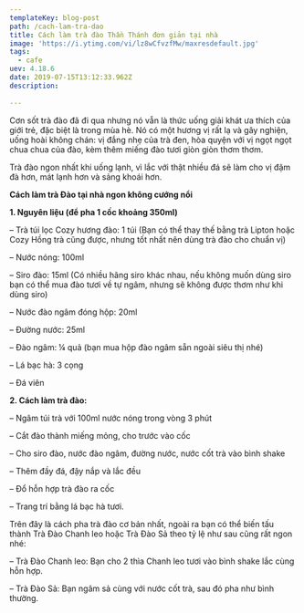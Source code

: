 ```yaml
---
templateKey: blog-post
path: /cach-lam-tra-dao
title: Cách làm trà đào Thần Thánh đơn giản tại nhà
image: 'https://i.ytimg.com/vi/lz8wCfvzfMw/maxresdefault.jpg' 
tags:
  - cafe
uev: 4.18.6
date: 2019-07-15T13:12:33.962Z
description:
 
---
```


Cơn sốt trà đào đã đi qua nhưng nó vẫn là thức uống giải khát ưa thích của giới trẻ, đặc biệt là trong mùa hè. Nó có một hương vị rất lạ và gây nghiện, uống hoài không chán: vị đắng nhẹ của trà đen, hòa quyện với vị ngọt ngọt chua chua của đào, kèm thêm miếng đào tươi giòn giòn thơm thơm. 

Trà đào ngon nhất khi uống lạnh, vì lắc với thật nhiều đá sẽ làm cho vị đậm đà hơn, mát lạnh hơn và sảng khoái hơn.

**Cách làm trà Đào tại nhà ngon không cướng nổi**

**1. Nguyên liệu (để pha 1 cốc khoảng 350ml)**

– Trà túi lọc Cozy hương đào: 1 túi (Bạn có thể thay thế bằng trà Lipton hoặc Cozy Hồng trà cũng được, nhưng tốt nhất nên dùng trà đào cho chuẩn vị)

– Nước nóng: 100ml

– Siro đào: 15ml (Có nhiều hãng siro khác nhau, nếu không muốn dùng siro bạn có thể mua đào tươi về tự ngâm, nhưng sẽ không được thơm như khi dùng siro)

– Nước đào ngâm đóng hộp: 20ml

– Đường nước: 25ml

– Đào ngâm: ¼ quả (bạn mua hộp đào ngâm sẵn ngoài siêu thị nhé)

– Lá bạc hà: 3 cọng

– Đá viên

**2. Cách làm trà đào:**

– Ngâm túi trà với 100ml nước nóng trong vòng 3 phút

– Cắt đào thành miếng mỏng, cho trước vào cốc

– Cho siro đào, nước đào ngâm, đường nước, nước cốt trà vào bình shake

– Thêm đầy đá, đậy nắp và lắc đều

– Đổ hỗn hợp trà đào ra cốc

– Trang trí bằng lá bạc hà tươi.

                      
Trên đây là cách pha trà đào cơ bản nhất, ngoài ra bạn có thể biến tấu thành Trà Đào Chanh leo hoặc Trà Đào Sả theo tỷ lệ như sau cũng rất ngon nhé:

– Trà Đào Chanh leo: Bạn cho 2 thìa Chanh leo tươi vào bình shake lắc cùng hỗn hợp.

– Trà Đào Sả: Bạn ngâm sả cùng với nước cốt trà, sau đó pha như bình thường.